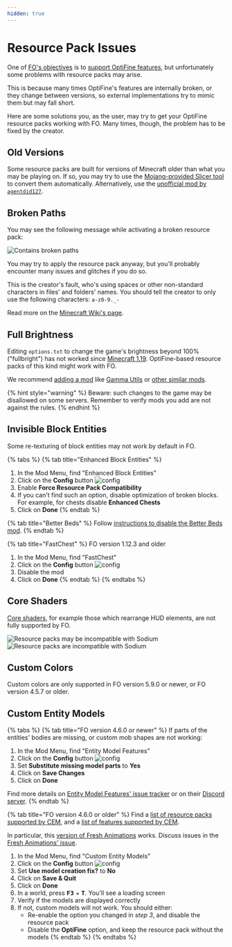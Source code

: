 ```yaml
---
hidden: true
---
```


# Resource Pack Issues

One of [FO's objectives](../../about/) is to [support OptiFine features](../../about/optifine.md), but unfortunately some problems with resource packs may arise.

This is because many times OptiFine's features are internally broken, or they change between versions, so external implementations try to mimic them but may fall short.

Here are some solutions you, as the user, may try to get your OptiFine resource packs working with FO. Many times, though, the problem has to be fixed by the creator.

## Old Versions

Some resource packs are built for versions of Minecraft older than what you may be playing on. If so, you may try to use the [Mojang-provided Slicer tool](https://github.com/Mojang/slicer) to convert them automatically. Alternatively, use the [unofficial mod by `agentdid127`](https://agentdid127.com/ResourcePackConverter).

## Broken Paths

You may see the following message while activating a broken resource pack:

![Contains broken paths](https://i.ibb.co/26cMtqr/Screenshot-20211116-191457.png)

You may try to apply the resource pack anyway, but you'll probably encounter many issues and glitches if you do so.

This is the creator's fault, who's using spaces or other non-standard characters in files' and folders' names. You should tell the creator to only use the following characters: `a-z0-9._-`

Read more on the [Minecraft Wiki's page](https://minecraft.wiki/w/Resource_location#Legal_characters).

## Full Brightness

Editing `options.txt` to change the game's brightness beyond 100% ("fullbright") has not worked since [Minecraft 1.19](https://bugs.mojang.com/browse/MC-51418). OptiFine-based resource packs of this kind might work with FO.

We recommend [adding a mod](../../how-to/add-mods/) like [Gamma Utils](https://modrinth.com/mod/gamma-utils) or [other similar mods](https://modrinth.com/mods?q=gamma&g=categories:fabric).

{% hint style="warning" %}
Beware: such changes to the game may be disallowed on some servers. Remember to verify mods you add are not against the rules.
{% endhint %}

## Invisible Block Entities

Some re-texturing of block entities may not work by default in FO.

{% tabs %}
{% tab title="Enhanced Block Entities" %}
1. In the Mod Menu, find "Enhanced Block Entities"
2. Click on the **Config** button ![config](https://i.ibb.co/j35cBtn/image.png)
3. Enable **Force Resource Pack Compatibility**
4. If you can't find such an option, disable optimization of broken blocks. For example, for chests disable **Enhanced Chests**
5. Click on **Done**
{% endtab %}

{% tab title="Better Beds" %}
Follow [instructions to disable the Better Beds mod](../../how-to/disable-mods/).
{% endtab %}

{% tab title="FastChest" %}
FO version 1.12.3 and older

1. In the Mod Menu, find "FastChest"
2. Click on the **Config** button ![config](https://i.ibb.co/j35cBtn/image.png)
3. Disable the mod
4. Click on **Done**
{% endtab %}
{% endtabs %}

## Core Shaders

[Core shaders](../mods/shaders.md), for example those which rearrange HUD elements, are not fully supported by FO.

![Resource packs may be incompatible with Sodium](https://github.com/Fabulously-Optimized/wiki/assets/8611110/0049c401-2922-4d03-976b-44bbf4fcc6a9)
![Resource packs are incompatible with Sodium](https://github.com/Fabulously-Optimized/wiki/assets/8611110/3116448a-53fe-4af0-9520-99c061694ba0)

## Custom Colors

Custom colors are only supported in FO version 5.9.0 or newer, or FO version 4.5.7 or older.

## Custom Entity Models

{% tabs %}
{% tab title="FO version 4.6.0 or newer" %}
If parts of the entities' bodies are missing, or custom mob shapes are not working:

1. In the Mod Menu, find "Entity Model Features"
2. Click on the **Config** button ![config](https://i.ibb.co/j35cBtn/image.png)
3. Set **Substitute missing model parts** to **Yes**
4. Click on **Save Changes**
5. Click on **Done**

Find more details on [Entity Model Features' issue tracker](https://github.com/Traben-0/Entity_Model_Features/issues) or on their [Discord server](https://discord.com/invite/rURmwrzUcz).
{% endtab %}

{% tab title="FO version 4.6.0 or older" %}
Find a [list of resource packs supported by CEM](https://github.com/dorianpb/cem/issues/9), and a [list of features supported by CEM](https://github.com/dorianpb/cem#differences).

In particular, this [version of Fresh Animations](https://www.curseforge.com/minecraft/texture-packs/fresh-animations/files/3705824) works. Discuss issues in the [Fresh Animations' issue](https://github.com/dorianpb/cem/issues/11).

1. In the Mod Menu, find "Custom Entity Models"
2. Click on the **Config** button ![config](https://i.ibb.co/j35cBtn/image.png)
3. Set **Use model creation fix?** to **No**
4. Click on **Save & Quit**
5. Click on **Done**
6. In a world, press <kbd>**F3**</kbd> + <kbd>**T**</kbd>. You'll see a loading screen
7. Verify if the models are displayed correctly
8. If not, custom models will not work. You should either:
   * Re-enable the option you changed in _step 3_, and disable the resource pack
   * Disable the **OptiFine** option, and keep the resource pack without the models
{% endtab %}
{% endtabs %}
